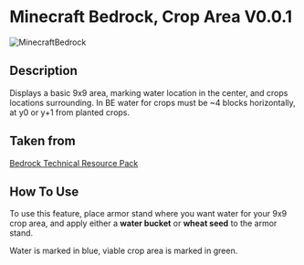 # Minecraft Bedrock, Crop Area V0.0.1

![MinecraftBedrock](https://img.shields.io/badge/MinecraftBedrock-1.19.30-orange)

## Description
Displays a basic 9x9 area, marking water location in the center, and crops locations surrounding. In BE water for crops must be ~4 blocks horizontally, at y0 or y+1 from planted crops.

## Taken from

[Bedrock Technical Resource Pack](https://github.com/RavinMaddHatter/Bedrock-Technical-Resource-Pack)

## How To Use
To use this feature, place armor stand where you want water for your 9x9 crop area, and apply either a **water bucket** or **wheat seed** to the armor stand. 

Water is marked in blue, viable crop area is marked in green.